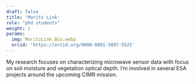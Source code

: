 ```yaml
---
draft: false
title: 'Moritz Link'
role: "phd students"
weight: 1
params:
  img: MoritzLink_Bio.webp
  orcid: 'https://orcid.org/0000-0001-5097-5525'
---
```


My research focuses on characterizing microwave sensor data with focus on soil moisture and vegetation optical depth. I’m involved in several ESA projects around the upcoming CIMR mission.